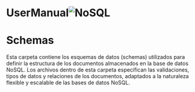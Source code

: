 # UserManual![NoSQL](https://img.shields.io/badge/MongoDB-4EA94B?style=for-the-badge&logo=mongodb&logoColor=white)

# Schemas
Esta carpeta contiene los esquemas de datos (schemas) utilizados para definir la estructura de los documentos almacenados en la base de datos NoSQL. Los archivos dentro de esta carpeta especifican las validaciones, tipos de datos y relaciones de los documentos, adaptados a la naturaleza flexible y escalable de las bases de datos NoSQL.

